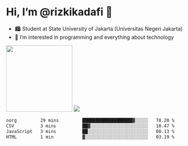 # Hi, I’m @rizkikadafi 👋
- 🏙 Student at State University of Jakarta (Universitas Negeri Jakarta)
- 👀 I’m interested in programming and everything about technology
<img height="180em" src="https://github-readme-stats.vercel.app/api?username=rizkikadafi&show_icons=true&hide_border=true&&count_private=true&include_all_commits=true" />
<img src="https://github-readme-stats.vercel.app/api/top-langs/?username=rizkikadafi&show_icons=true&hide_border=true&&count_private=true&include_all_commits=true" />

<!--START_SECTION:waka-->

```txt
norg         29 mins         ███████████████████▓░░░░░   78.20 %
CSV          3 mins          ██▓░░░░░░░░░░░░░░░░░░░░░░   10.47 %
JavaScript   3 mins          ██░░░░░░░░░░░░░░░░░░░░░░░   08.13 %
HTML         1 min           ▓░░░░░░░░░░░░░░░░░░░░░░░░   03.19 %
```

<!--END_SECTION:waka-->

<!---
rizkikadafi/rizkikadafi is a ✨ special ✨ repository because its `README.md` (this file) appears on your GitHub profile.
You can click the Preview link to take a look at your changes.
--->
